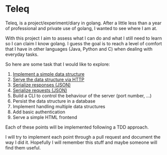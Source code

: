# Teleq

Teleq, is a project/experiment/diary in golang. After a little less than a year
of professional and private use of golang, I wanted to see where I am at.

With this project I aim to assess what I can do and what I still need to learn
so I can claim I know golang. I guess the goal is to reach a level of comfort
that I have in other languages (Java, Python and C) when dealing with everyday
tasks.

So here are some task that I would like to explore:

1. [Implement a simple data structure](https://github.com/riccardomc/teleq/pull/1)
2. [Serve the data structure via HTTP](https://github.com/riccardomc/teleq/pull/2)
3. [Serialize responses (JSON)](https://github.com/riccardomc/teleq/pull/3)
4. [Serialize requests (JSON)](https://github.com/riccardomc/teleq/pull/4)
5. Build a CLI to control the behaviour of the server (port number, ...)
6. Persist the data structure in a database
7. Implement handling multiple data structures
8. Add basic authentication
9. Serve a simple HTML frontend

Each of these points will be implemented following a TDD approach.

I will try to implement each point through a pull request and document the way
I did it. Hopefully I will remember this stuff and maybe someone will find them
useful.

